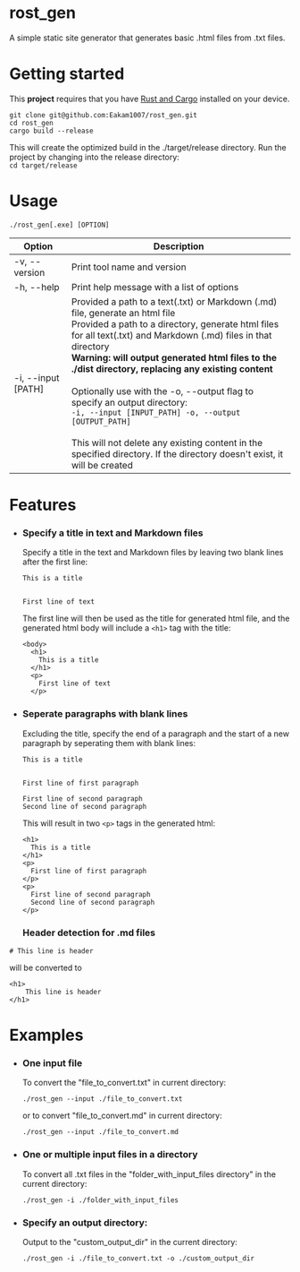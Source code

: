 # rost_gen
A simple static site generator that generates basic .html files from .txt files.

# Getting started
This **project** requires that you have [Rust and Cargo](https://www.rust-lang.org/learn/get-started) installed on your device.  

```
git clone git@github.com:Eakam1007/rost_gen.git
cd rost_gen
cargo build --release
```
This will create the optimized build in the ./target/release directory. Run the project by changing into the release directory:  
``` cd target/release ```

# Usage
```
./rost_gen[.exe] [OPTION]
```
| Option  | Description |
| ------------- | ------------- |
| -v, --version  | Print tool name and version  |
| -h, --help  | Print help message with a list of options  |
| -i, --input [PATH] | Provided a path to a text(.txt) or Markdown (.md) file, generate an html file <br> Provided a path to a directory, generate html files for all text(.txt) and Markdown (.md) files in that directory<br><strong>Warning: will output generated html files to the ./dist directory, replacing any existing content</strong> <br><br> Optionally use with the -o, --output flag to specify an output directory:<br> ``-i, --input [INPUT_PATH] -o, --output  [OUTPUT_PATH]``<br><br>This will not delete any existing content in the specified directory. If the directory doesn't exist, it will be created|

# Features
- ### Specify a title in text and Markdown files  
  Specify a title in the text and Markdown files by leaving two blank lines after the first line:
  ``` 
  This is a title 
  
  
  First line of text
  ```
  The first line will then be used as the title for generated html file, and the generated html body will include a ``<h1>`` tag with the title:
  ```
  <body>
    <h1>
      This is a title
    </h1>
    <p>
      First line of text
    </p>
  ```
- ### Seperate paragraphs with blank lines
  Excluding the title, specify the end of a paragraph and the start of a new paragraph by seperating them with blank lines:
  ```
  This is a title
  
  
  First line of first paragraph
  
  First line of second paragraph
  Second line of second paragraph
  ```
  This will result in two ``<p>`` tags in the generated html:
  ```
  <h1>
    This is a title
  </h1>
  <p>
    First line of first paragraph
  </p>
  <p>
    First line of second paragraph
    Second line of second paragraph
  </p>
  ```
  ### Header detection for .md files
```
# This line is header
```
will be converted to
```
<h1>
    This line is header
</h1>
```

# Examples
- ### One input file
  To convert the "file_to_convert.txt" in current directory:
  ```
  ./rost_gen --input ./file_to_convert.txt
  ```
  or to convert "file_to_convert.md" in current directory:
    ```
  ./rost_gen --input ./file_to_convert.md
  ```
- ### One or multiple input files in a directory
  To convert all .txt files in the "folder_with_input_files directory" in the current directory:
  ```
  ./rost_gen -i ./folder_with_input_files
  ```
- ### Specify an output directory:
  Output to the "custom_output_dir" in the current directory:
  ```
  ./rost_gen -i ./file_to_convert.txt -o ./custom_output_dir
  ```
